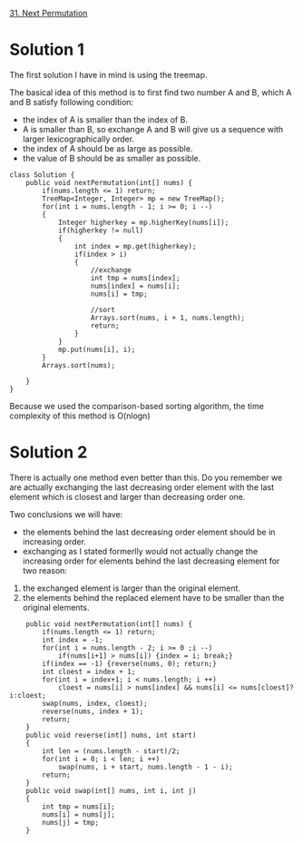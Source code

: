 [31. Next Permutation](https://leetcode.com/problems/next-permutation/description/)

# Solution 1

The first solution I have in mind is using the treemap.

The basical idea of this method is to first find two number A and B,
which A and B satisfy following condition:

* the index of A is smaller than the index of B.
* A is smaller than B, so exchange A and B will give us a sequence with larger lexicographically order.
* the index of A should be as large as possible.
* the value of B should be as smaller as possible.



```
class Solution {
    public void nextPermutation(int[] nums) {
        if(nums.length <= 1) return;
        TreeMap<Integer, Integer> mp = new TreeMap();
        for(int i = nums.length - 1; i >= 0; i --)
        {
            Integer higherkey = mp.higherKey(nums[i]);
            if(higherkey != null)
            {
                int index = mp.get(higherkey);
                if(index > i)
                {
                    //exchange
                    int tmp = nums[index];
                    nums[index] = nums[i];
                    nums[i] = tmp;

                    //sort
                    Arrays.sort(nums, i + 1, nums.length);
                    return;
                }
            }
            mp.put(nums[i], i);
        }
        Arrays.sort(nums);
        
    }
}
```

Because we used the comparison-based sorting algorithm, the time complexity of this method is O(nlogn)

# Solution 2
There is actually one method even better than this.
Do you remember we are actually exchanging the last decreasing order element with the last element which is closest and larger than decreasing order one.

Two conclusions we will have:

* the elements behind the last decreasing order element should be in increasing order.
* exchanging as I stated formerlly would not actually change the increasing order for elements behind the last decreasing element for two reason:
1. the exchanged element is larger than the original element.
2. the elements behind the replaced element  have to be smaller than the original elements.

```
    public void nextPermutation(int[] nums) {
        if(nums.length <= 1) return;
        int index = -1;
        for(int i = nums.length - 2; i >= 0 ;i --)
            if(nums[i+1] > nums[i]) {index = i; break;}
        if(index == -1) {reverse(nums, 0); return;}
        int cloest = index + 1;
        for(int i = index+1; i < nums.length; i ++)
            cloest = nums[i] > nums[index] && nums[i] <= nums[cloest]? i:cloest;
        swap(nums, index, cloest);
        reverse(nums, index + 1);
        return;
    }
    public void reverse(int[] nums, int start)
    {
        int len = (nums.length - start)/2;
        for(int i = 0; i < len; i ++)
            swap(nums, i + start, nums.length - 1 - i);
        return;
    }
    public void swap(int[] nums, int i, int j)
    {
        int tmp = nums[i];
        nums[i] = nums[j];
        nums[j] = tmp;
    }
```

